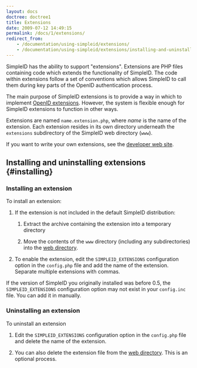 ```yaml
---
layout: docs
doctree: doctree1
title: Extensions
date: 2009-07-12 14:49:15
permalink: /docs/1/extensions/
redirect_from: 
    - /documentation/using-simpleid/extensions/
    - /documentation/using-simpleid/extensions/installing-and-uninstalling-extensions/
---
```


SimpleID has the ability to support "extensions".  Extensions are PHP files containing code which extends the functionality of SimpleID.  The code within extensions follow a set of conventions which allows SimpleID to call them during key parts of the OpenID authentication process.

The main purpose of SimpleID extensions is to provide a way in which to implement [OpenID extensions](http://openid.net/specs/openid-authentication-2_0.html#extensions).  However, the system is flexible enough for SimpleID extensions to function in other ways.

Extensions are named <code>name.extension.php</code>, where *name* is the name of the extension.  Each extension resides in its own directory underneath the <code>extensions</code> subdirectory of the SimpleID web directory (<code>www</code>).

If you want to write your own extensions, see the [developer web site](http://simpleid.koinic.net/trac/wiki/Extensions).

## Installing and uninstalling extensions    {#installing}

### Installing an extension

To install an extension:

1. If the extension is not included in the default SimpleID distribution:

    1. Extract the archive containing the extension into a temporary directory

    2. Move the contents of the <code>www</code> directory (including any subdirectories) into the [web directory](/documentation/getting-started/installing-simpleid).

2. To enable the extension, edit the <code>SIMPLEID_EXTENSIONS</code> configuration option in the <code>config.php</code> file and add the name of the extension.  Separate multiple extensions with commas.

<div class="note">

If the version of SimpleID you originally installed was before 0.5, the <code>SIMPLEID_EXTENSIONS</code> configuration option may not exist in your <code>config.inc</code> file.  You can add it in manually.

</div>

### Uninstalling an extension

To uninstall an extension

1.  Edit the <code>SIMPLEID_EXTENSIONS</code> configuration option in the <code>config.php</code> file and delete the name of the extension.

2. You can also delete the extension file from the [web directory](/documentation/getting-started/installing-simpleid).  This is an optional process.
